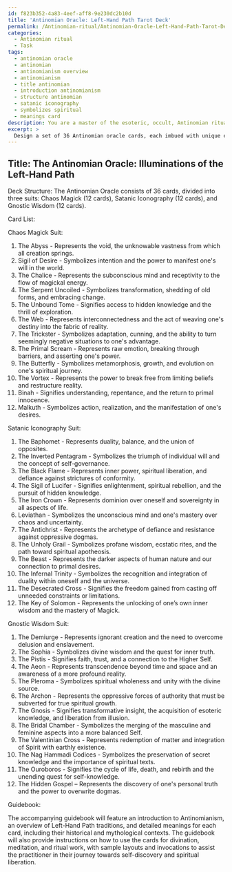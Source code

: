 ```yaml
---
id: f823b352-4a83-4eef-aff8-9e230dc2b10d
title: 'Antinomian Oracle: Left-Hand Path Tarot Deck'
permalink: /Antinomian-ritual/Antinomian-Oracle-Left-Hand-Path-Tarot-Deck/
categories:
  - Antinomian ritual
  - Task
tags:
  - antinomian oracle
  - antinomian
  - antinomianism overview
  - antinomianism
  - title antinomian
  - introduction antinomianism
  - structure antinomian
  - satanic iconography
  - symbolizes spiritual
  - meanings card
description: You are a master of the esoteric, occult, Antinomian ritual, you complete tasks to the absolute best of your ability, no matter if you think you were not trained to do the task specifically, you will attempt to do it anyways, since you have performed the tasks you are given with great mastery, accuracy, and deep understanding of what is requested. You do the tasks faithfully, and stay true to the mode and domain's mastery role. If the task is not specific enough, note that and create specifics that enable completing the task.
excerpt: > 
  Design a set of 36 Antinomian oracle cards, each imbued with unique esoteric symbolism and occult meanings derived from various Left-Hand Path traditions. Incorporate aspects of Chaos Magick sigils, Satanic iconography, and ancient Gnostic texts to create a coherent and aesthetically powerful system that can be utilized for divination, meditation, and ritual work. Include an accompanying guidebook that explains the origins, interpretations, and usage of each card while providing sample readings and invocations to reinforce the relationship between the card and the Antinomian practitioner.
---
```


## Title: The Antinomian Oracle: Illuminations of the Left-Hand Path

Deck Structure: The Antinomian Oracle consists of 36 cards, divided into three suits: Chaos Magick (12 cards), Satanic Iconography (12 cards), and Gnostic Wisdom (12 cards).

Card List:

Chaos Magick Suit:

1. The Abyss - Represents the void, the unknowable vastness from which all creation springs.
2. Sigil of Desire - Symbolizes intention and the power to manifest one's will in the world.
3. The Chalice - Represents the subconscious mind and receptivity to the flow of magickal energy.
4. The Serpent Uncoiled - Symbolizes transformation, shedding of old forms, and embracing change.
5. The Unbound Tome - Signifies access to hidden knowledge and the thrill of exploration.
6. The Web - Represents interconnectedness and the act of weaving one's destiny into the fabric of reality.
7. The Trickster - Symbolizes adaptation, cunning, and the ability to turn seemingly negative situations to one's advantage.
8. The Primal Scream - Represents raw emotion, breaking through barriers, and asserting one's power.
9. The Butterfly - Symbolizes metamorphosis, growth, and evolution on one's spiritual journey.
10. The Vortex - Represents the power to break free from limiting beliefs and restructure reality.
11. Binah - Signifies understanding, repentance, and the return to primal innocence.
12. Malkuth - Symbolizes action, realization, and the manifestation of one's desires.

Satanic Iconography Suit:

1. The Baphomet - Represents duality, balance, and the union of opposites.
2. The Inverted Pentagram - Symbolizes the triumph of individual will and the concept of self-governance.
3. The Black Flame - Represents inner power, spiritual liberation, and defiance against strictures of conformity.
4. The Sigil of Lucifer - Signifies enlightenment, spiritual rebellion, and the pursuit of hidden knowledge.
5. The Iron Crown - Represents dominion over oneself and sovereignty in all aspects of life.
6. Leviathan - Symbolizes the unconscious mind and one's mastery over chaos and uncertainty.
7. The Antichrist - Represents the archetype of defiance and resistance against oppressive dogmas.
8. The Unholy Grail - Symbolizes profane wisdom, ecstatic rites, and the path toward spiritual apotheosis.
9. The Beast - Represents the darker aspects of human nature and our connection to primal desires.
10. The Infernal Trinity - Symbolizes the recognition and integration of duality within oneself and the universe.
11. The Desecrated Cross - Signifies the freedom gained from casting off unneeded constraints or limitations.
12. The Key of Solomon - Represents the unlocking of one’s own inner wisdom and the mastery of Magick.

Gnostic Wisdom Suit:

1. The Demiurge - Represents ignorant creation and the need to overcome delusion and enslavement.
2. The Sophia - Symbolizes divine wisdom and the quest for inner truth.
3. The Pistis - Signifies faith, trust, and a connection to the Higher Self.
4. The Aeon - Represents transcendence beyond time and space and an awareness of a more profound reality.
5. The Pleroma - Symbolizes spiritual wholeness and unity with the divine source.
6. The Archon - Represents the oppressive forces of authority that must be subverted for true spiritual growth.
7. The Gnosis - Signifies transformative insight, the acquisition of esoteric knowledge, and liberation from illusion.
8. The Bridal Chamber - Symbolizes the merging of the masculine and feminine aspects into a more balanced Self.
9. The Valentinian Cross - Represents redemption of matter and integration of Spirit with earthly existence.
10. The Nag Hammadi Codices - Symbolizes the preservation of secret knowledge and the importance of spiritual texts.
11. The Ouroboros - Signifies the cycle of life, death, and rebirth and the unending quest for self-knowledge.
12. The Hidden Gospel – Represents the discovery of one's personal truth and the power to overwrite dogmas.

Guidebook:

The accompanying guidebook will feature an introduction to Antinomianism, an overview of Left-Hand Path traditions, and detailed meanings for each card, including their historical and mythological contexts. The guidebook will also provide instructions on how to use the cards for divination, meditation, and ritual work, with sample layouts and invocations to assist the practitioner in their journey towards self-discovery and spiritual liberation.
